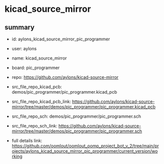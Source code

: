 # kicad_source_mirror
 
## summary 
* id: aylons_kicad_source_mirror_pic_programmer
* user: aylons
* name: kicad_source_mirror
* board: pic_programmer
* repo: https://github.com/aylons/kicad-source-mirror
* src_file_repo_kicad_pcb: demos/pic_programmer/pic_programmer.kicad_pcb
* src_file_repo_kicad_pcb_link: https://github.com/aylons/kicad-source-mirror/tree/master/demos/pic_programmer/pic_programmer.kicad_pcb


* src_file_repo_sch: demos/pic_programmer/pic_programmer.sch
* src_file_repo_sch_link: https://github.com/aylons/kicad-source-mirror/tree/master/demos/pic_programmer/pic_programmer.sch
* full details link: https://github.com/oomlout/oomlout_oomp_project_bot_v_2/tree/main/projects/aylons_kicad_source_mirror_pic_programmer/current_version/working  






